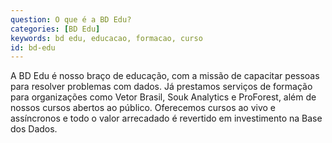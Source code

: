 ```yaml
---
question: O que é a BD Edu?
categories: [BD Edu]
keywords: bd edu, educacao, formacao, curso
id: bd-edu
---
```


A BD Edu é nosso braço de educação, com a missão de capacitar pessoas para resolver problemas com dados. Já prestamos serviços de formação para organizações como Vetor Brasil, Souk Analytics e ProForest, além de nossos cursos abertos ao público. Oferecemos cursos ao vivo e assíncronos e todo o valor arrecadado é revertido em investimento na Base dos Dados.
